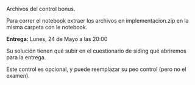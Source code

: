 Archivos del control bonus.

Para correr el notebook extraer los archivos en implementacion.zip en la misma carpeta con le notebook.

**Entrega:** Lunes, 24 de Mayo a las 20:00

Su solución tienen qué subir en el cuestionario de siding qué abriremos para la entrega.

Este control es opcional, y puede reemplazar su peo control (pero no el examen).
